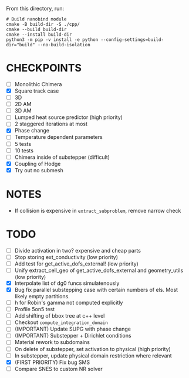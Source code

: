 From this directory, run:

```
# Build nanobind module
cmake -B build-dir -S ./cpp/
cmake --build build-dir
cmake --install build-dir
python3 -m pip -v install -e python --config-settings=build-dir="build" --no-build-isolation
```

CHECKPOINTS
===========

- [ ] Monolithic Chimera
- [x] Square track case
- [ ] 3D
- [ ] 2D AM
- [ ] 3D AM
- [ ] Lumped heat source predictor (high priority)
- [ ] 2 staggered iterations at most
- [x] Phase change
- [ ] Temperature dependent parameters
- [ ] 5 tests
- [ ] 10 tests
- [ ] Chimera inside of substepper (difficult)
- [x] Coupling of Hodge
- [x] Try out no submesh

NOTES
=====

- If collision is expensive in `extract_subproblem`, remove narrow check


TODO
====

- [ ] Divide activation in two? expensive and cheap parts
- [ ] Stop storing ext_conductivity (low priority)
- [ ] Add test for get_active_dofs_external! (low priority)
- [ ] Unify extract_cell_geo of get_active_dofs_external and geometry_utils (low priority)
- [x] Interpolate list of dg0 funcs simulatenously
- [x] Bug fix parallel substepping case with certain numbers of els. Most likely empty partitions.
- [ ] h for Robin's gamma not computed explicitly
- [ ] Profile 5on5 test
- [ ] Add shifting of bbox tree at c++ level
- [ ] Checkout `compute_integration_domain`
- [ ] (IMPORTANT) Update SUPG with phase change
- [ ] (IMPORTANT) Substepper + Dirichlet conditions
- [ ] Material rework to subdomains
- [ ] On delete of substepper, set activation to physical (high priority)
- [ ] In substepper, update physical domain restriction where relevant
- [x] (FIRST PRIORITY) Fix bug SMS
- [ ] Compare SNES to custom NR solver
